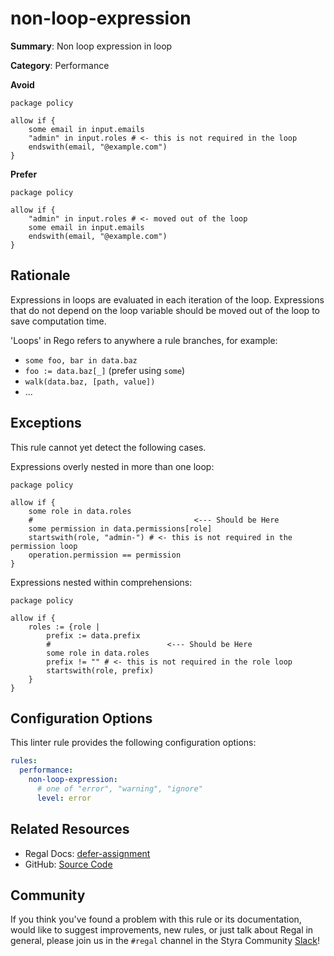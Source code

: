# non-loop-expression

**Summary**: Non loop expression in loop

**Category**: Performance

**Avoid**

```rego
package policy

allow if {
    some email in input.emails
    "admin" in input.roles # <- this is not required in the loop
    endswith(email, "@example.com")
}
```

**Prefer**

```rego
package policy

allow if {
    "admin" in input.roles # <- moved out of the loop
    some email in input.emails
    endswith(email, "@example.com")
}
```

## Rationale

Expressions in loops are evaluated in each iteration of the loop. Expressions
that do not depend on the loop variable should be moved out of the loop to
save computation time.

'Loops' in Rego refers to anywhere a rule branches, for example:

- `some foo, bar in data.baz`
- `foo := data.baz[_]` (prefer using `some`)
- `walk(data.baz, [path, value])`
- ...

## Exceptions

This rule cannot yet detect the following cases.

Expressions overly nested in more than one loop:

```rego
package policy

allow if {
    some role in data.roles
    #                                    <--- Should be Here
    some permission in data.permissions[role]
    startswith(role, "admin-") # <- this is not required in the permission loop
    operation.permission == permission
}
```

Expressions nested within comprehensions:

```rego
package policy

allow if {
    roles := {role |
        prefix := data.prefix
        #                          <--- Should be Here
        some role in data.roles
        prefix != "" # <- this is not required in the role loop
        startswith(role, prefix)
    }
}
```

## Configuration Options

This linter rule provides the following configuration options:

```yaml
rules:
  performance:
    non-loop-expression:
      # one of "error", "warning", "ignore"
      level: error
```

## Related Resources

- Regal Docs: [defer-assignment](https://docs.styra.com/regal/rules/performance/defer-assignment)
- GitHub: [Source Code](https://github.com/StyraInc/regal/blob/main/bundle/regal/rules/performance/non-loop-expression/non_loop_expression.rego)

## Community

If you think you've found a problem with this rule or its documentation, would like to suggest improvements, new rules,
or just talk about Regal in general, please join us in the `#regal` channel in the Styra Community
[Slack](https://inviter.co/styra)!
